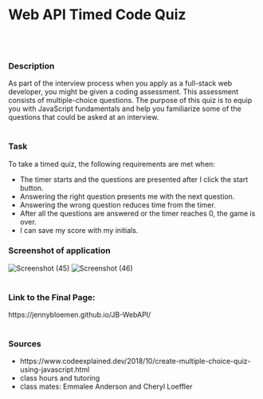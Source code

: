 <h1>Web API Timed Code Quiz</h1>
<br><br>
<h3>Description</h3>
As part of the interview process when you apply as a full-stack web developer, you might be given a coding assessment. This assessment consists of multiple-choice questions. The purpose of this quiz is to equip you with JavaScript fundamentals and help you familiarize some of the questions that could be asked at an interview.
<br><br>
<h3>Task</h3>
To take a timed quiz, the following requirements are met when:
<ul>
<li>The timer starts and the questions are presented after I click the start button.</li>
<li>Answering the right question presents me with the next question.</li>
<li>Answering the wrong question reduces time from the timer.</li>
<li>After all the questions are answered or the timer reaches 0, the game is over.</li>
<li>I can save my score with my initials.</li>
</ul>
<h3>Screenshot of application</h3>

![Screenshot (45)](https://user-images.githubusercontent.com/108432711/184723984-a5c066f2-3058-4086-9455-f9db9b0a3606.png)
![Screenshot (46)](https://user-images.githubusercontent.com/108432711/184724122-3e1b379e-74cb-41c3-aec5-a2977a1f3106.png)
<br><br>
<h3>Link to the Final Page:</h3>
https://jennybloemen.github.io/JB-WebAPI/
<br><br>
<h3>Sources</h3>
<ul>
  <li> https://www.codeexplained.dev/2018/10/create-multiple-choice-quiz-using-javascript.html</li>
  <li> class hours and tutoring</li>
  <li> class mates: Emmalee Anderson and Cheryl Loeffler</li>
 </ul>
